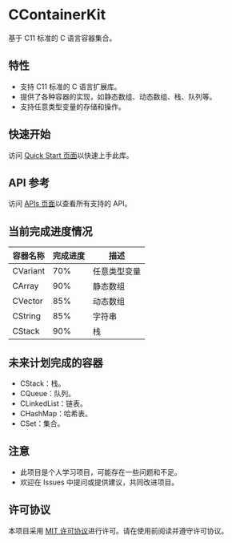 # CContainerKit

基于 C11 标准的 C 语言容器集合。

## 特性

- 支持 C11 标准的 C 语言扩展库。
- 提供了各种容器的实现，如静态数组、动态数组、栈、队列等。
- 支持任意类型变量的存储和操作。

## 快速开始

访问 [Quick Start 页面](https://catisnotfound.github.io/CContainerKit-Wiki/zh/quickstart)以快速上手此库。

## API 参考

访问 [APIs 页面](https://catisnotfound.github.io/CContainerKit-Wiki/zh/apis/)以查看所有支持的 API。

## 当前完成进度情况

| 容器名称 | 完成进度 | 描述         |
|----------|----------|--------------|
| CVariant | 70%      | 任意类型变量 |
| CArray   | 90%      | 静态数组     |
| CVector  | 85%      | 动态数组     |
| CString  | 85%      | 字符串       |
| CStack   | 90%      | 栈           |

## 未来计划完成的容器
- CStack：栈。
- CQueue：队列。
- CLinkedList：链表。
- CHashMap：哈希表。
- CSet：集合。

## 注意

- 此项目是个人学习项目，可能存在一些问题和不足。
- 欢迎在 Issues 中提问或提供建议，共同改进项目。

## 许可协议

本项目采用 [MIT 许可协议](../LICENSE.md)进行许可。请在使用前阅读并遵守许可协议。
